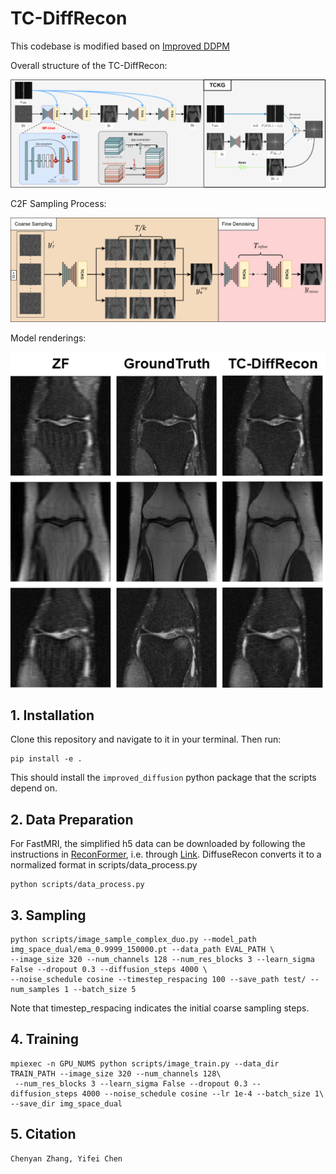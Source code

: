 # TC-DiffRecon

This codebase is modified based on [Improved DDPM](https://github.com/openai/improved-diffusion)

Overall structure of the TC-DiffRecon:

![model](img/model.png)

C2F Sampling Process:

![structure](img/structure.png)

Model renderings:

![renderings](img/renderings.png)

## 1. Installation

Clone this repository and navigate to it in your terminal. Then run:

```
pip install -e .
```

This should install the `improved_diffusion` python package that the scripts depend on.

## 2. Data Preparation

For FastMRI, the simplified h5 data can be downloaded by following the instructions in [ReconFormer](https://github.com/guopengf/ReconFormer), i.e. through [Link](https://livejohnshopkins-my.sharepoint.com/:f:/g/personal/pguo4_jh_edu/EtXsMeyrJB1Pn-JOjM_UqhUBdY1KPrvs-PwF2fW7gERKIA?e=uuBINy). DiffuseRecon converts it to a normalized format in scripts/data_process.py

```
python scripts/data_process.py
```

## 3. Sampling

```
python scripts/image_sample_complex_duo.py --model_path img_space_dual/ema_0.9999_150000.pt --data_path EVAL_PATH \
--image_size 320 --num_channels 128 --num_res_blocks 3 --learn_sigma False --dropout 0.3 --diffusion_steps 4000 \
--noise_schedule cosine --timestep_respacing 100 --save_path test/ --num_samples 1 --batch_size 5
```
Note that timestep_respacing indicates the initial coarse sampling steps. 

## 4. Training

```
mpiexec -n GPU_NUMS python scripts/image_train.py --data_dir TRAIN_PATH --image_size 320 --num_channels 128\
 --num_res_blocks 3 --learn_sigma False --dropout 0.3 --diffusion_steps 4000 --noise_schedule cosine --lr 1e-4 --batch_size 1\
--save_dir img_space_dual
```

## 5. Citation
```
Chenyan Zhang, Yifei Chen
```
